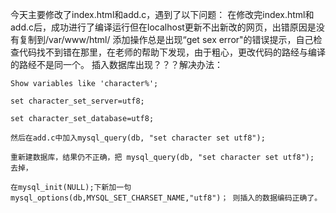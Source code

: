 
今天主要修改了index.html和add.c，遇到了以下问题：
    在修改完index.html和add.c后，成功进行了编译运行但在localhost更新不出新改的网页，出错原因是没有复制到/var/www/html/
    添加操作总是出现“get sex error"的错误提示，自己检查代码找不到错在那里，在老师的帮助下发现，由于粗心，更改代码的路经与编译的路经不是同一个。
    插入数据库出现？？？解决办法：

    Show variables like 'character%';

    set character_set_server=utf8;

    set character_set_database=utf8;

    然后在add.c中加入mysql_query(db, "set character set utf8");

    重新建数据库，结果仍不正确，把 mysql_query(db, "set character set utf8"); 去掉，

    在mysql_init(NULL);下新加一句mysql_options(db,MYSQL_SET_CHARSET_NAME,"utf8")； 则插入的数据编码正确了。
